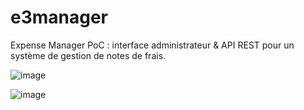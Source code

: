 # e3manager
 
Expense Manager PoC : interface administrateur & API REST pour un système de gestion de notes de frais.

![image](https://user-images.githubusercontent.com/74190794/171816928-2b156045-f9fa-4fef-80cf-8839f26eb10b.png)

![image](https://user-images.githubusercontent.com/74190794/171816797-b87d5320-99ef-4a64-927e-93df97706502.png)
